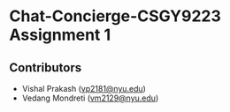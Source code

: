 # Chat-Concierge-CSGY9223 Assignment 1

## Contributors

* Vishal Prakash (vp2181@nyu.edu)
* Vedang Mondreti (vm2129@nyu.edu)
